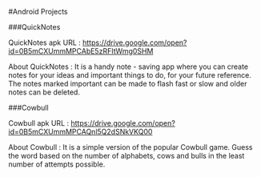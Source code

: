 #Android Projects

###QuickNotes

QuickNotes apk URL : https://drive.google.com/open?id=0B5mCXUmmMPCAbE5zRFItWmg0SHM

About QuickNotes :
	It is a handy note - saving app where you can create notes for your ideas and important things to do, for your future reference.
	The notes marked important can be made to flash fast or slow and older notes can be deleted. 

###Cowbull

Cowbull apk URL :    https://drive.google.com/open?id=0B5mCXUmmMPCAQnl5Q2dSNkVKQ00

About Cowbull :
	It is a simple version of the popular Cowbull game. Guess the word based on the number of alphabets, cows and bulls in the least number 	of attempts possible.
